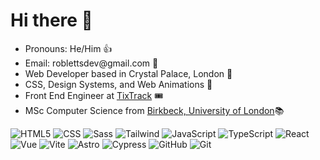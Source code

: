   <h1>Hi there 👋</h1>

<ul>
  <li>Pronouns: He/Him 👍</li>
  <li>Email: roblettsdev@gmail.com 📮</li>
  <li>Web Developer based in Crystal Palace, London 🦖</li>
  <li>CSS, Design Systems, and Web Animations 💚</li>
  <li>Front End Engineer at <a href="https://www.tixtrack.com/">TixTrack</a> 🎟</li>
  <li>MSc Computer Science from <a href="https://www.bbk.ac.uk/study/2022/postgraduate/programmes/TMSCOSCI_C/0/computer-science-msc" target="_blank">Birkbeck, University of London</a>📚</li>
</ul>

<div>
  <img alt="HTML5" src="https://img.shields.io/badge/HTML-%23E34F26.svg?logo=html5&logoColor=white" />
  <img alt="CSS" src="https://img.shields.io/badge/CSS-1572B6?logo=css3&logoColor=fff" />
  <img alt="Sass" src="https://img.shields.io/badge/Sass-C69?logo=sass&logoColor=fff" />
  <img alt="Tailwind" src="https://img.shields.io/badge/Tailwind%20CSS-%2338B2AC.svg?logo=tailwind-css&logoColor=white" />
  <img alt="JavaScript" src="https://img.shields.io/badge/JavaScript-F7DF1E?logo=javascript&logoColor=000" />
  <img alt="TypeScript" src="https://img.shields.io/badge/TypeScript-3178C6?logo=typescript&logoColor=fff" />
  <img alt="React" src="https://img.shields.io/badge/React-%2320232a.svg?logo=react&logoColor=%2361DAFB" />
  <img alt="Vue" src="https://img.shields.io/badge/Vue.js-4FC08D?logo=vuedotjs&logoColor=fff" />
  <img alt="Vite" src="https://img.shields.io/badge/Vite-646CFF?logo=vite&logoColor=fff" />
  <img alt="Astro" src="https://img.shields.io/badge/Astro-BC52EE?logo=astro&logoColor=fff" />
  <img alt="Cypress" src="https://img.shields.io/badge/Cypress-69D3A7?logo=cypress&logoColor=fff" />
  <img alt="GitHub" src="https://img.shields.io/badge/GitHub-%23121011.svg?logo=github&logoColor=white" />
  <img alt="Git" src="https://img.shields.io/badge/Git-F05032?logo=git&logoColor=fff" />
</div>
